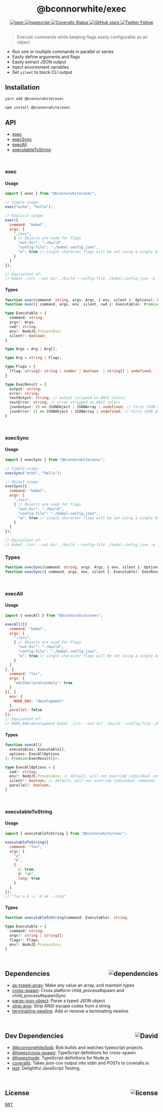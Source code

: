 <div align="center">
  <h1>@bconnorwhite/exec</h1>
  <a href="https://npmjs.com/package/@bconnorwhite/exec">
    <img alt="npm" src="https://img.shields.io/npm/v/@bconnorwhite/exec.svg">
  </a>
  <a href="https://github.com/bconnorwhite/bob">
    <img alt="typescript" src="https://img.shields.io/github/languages/top/bconnorwhite/bob.svg">
  </a>
  <a href="https://coveralls.io/github/bconnorwhite/exec?branch=master">
    <img alt="Coveralls Status" src="https://img.shields.io/coveralls/github/bconnorwhite/exec.svg?branch=master">
  </a>
  <a href="https://github.com/bconnorwhite/exec">
    <img alt="GitHub stars" src="https://img.shields.io/github/stars/bconnorwhite/exec?label=Stars%20Appreciated%21&style=social">
  </a>
  <a href="https://twitter.com/bconnorwhite">
    <img alt="Twitter Follow" src="https://img.shields.io/twitter/follow/bconnorwhite.svg?label=%40bconnorwhite&style=social">
  </a>
</div>

<br />

> Execute commands while keeping flags easily configurable as an object.

- Run one or multiple commands in parallel or series
- Easily define arguments and flags
- Easily extract JSON output
- Inject environment variables
- Set `silent` to block CLI output

## Installation

```bash
yarn add @bconnorwhite/exec
```

```bash
npm install @bconnorwhite/exec
```

## API

- [exec](#exec)  
- [execSync](#execsync)  
- [execAll](#execall)  
- [executableToString](#executabletostring)

<br />

### exec

#### Usage

```js
import { exec } from "@bconnorwhite/exec";

// Simple usage:
exec("echo", "hello");

// Explicit usage:
exec({
  command: "babel",
  args: [
    "./src",
    { // Objects are used for flags
      "out-dir": "./build",
      "config-file": "./babel.config.json",
      "w": true // single character flags will be set using a single dash
    }
  ]
});

// Equivalent of:
// babel ./src --out-dir ./build --config-file ./babel.config.json -w
```

#### Types

```ts
function exec(command: string, args: Args, { env, silent }: Options): Promise<ExecResult>;
function exec({ command, args, env, silent, cwd }: Executable): Promise<ExecResult>;

type Executable = {
  command: string;
  args?: Args;
  cwd?: string;
  env?: NodeJS.ProcessEnv;
  silent?: boolean;
}

type Args = Arg | Arg[];

type Arg = string | Flags;

type Flags = {
  [flag: string]: string | number | boolean  | string[] | undefined;
}

type ExecResult = {
  output: string;
  error: string;
  textOutput: string; // output stripped on ANSI colors
  textError: string; // error stripped on ANSI colors
  jsonOutput: () => JSONObject | JSONArray | undefined; // First JSON object or array in output
  jsonError: () => JSONObject | JSONArray | undefined; // First JSON object or array in error
}
```

<br />

### execSync

#### Usage

```js
import { execSync } from "@bconnorwhite/exec";

// Simple usage:
execSync("echo", "hello");

// Object usage:
execSync({
  command: "babel",
  args: [
    "./src",
    { // Objects are used for flags
      "out-dir": "./build",
      "config-file": "./babel.config.json",
      "w": true // single character flags will be set using a single dash
    }
  ]
});

// Equivalent of:
// babel ./src --out-dir ./build --config-file ./babel.config.json -w
```
### Types
```ts
function execSync(command: string, args: Args, { env, silent }: Options): ExecResult;
function execSync({ command, args, env, silent }: Executable): ExecResult;

```

<br />

### execAll

#### Usage

```js
import { execAll } from "@bconnorwhite/exec";

execAll([{
  command: "babel",
  args: [
    "./src",
    { // Objects are used for flags
      "out-dir": "./build",
      "config-file": "./babel.config.json",
      "w": true // single character flags will be set using a single dash
    }
  ]
}, {
  command: "tsc",
  args: {
    "emitDeclarationOnly": true
  }
}], {
  env: {
    NODE_ENV: "development"
  },
  parallel: false
});
// Equivalent of:
// NODE_ENV=development babel ./src --out-dir ./build --config-file ./babel.config.json --watch && tsc --emitDeclarationOnly
```
#### Types
```ts
function execAll(
  executables: Executable[],
  options: ExecAllOptions
): Promise<ExecResult[]>;

type ExecAllOptions = {
  cwd?: string;
  env?: NodeJS.ProcessEnv; // default, will not override individual commands
  silent?: boolean; // default, will not override individual commands
  parallel?: boolean;
}
```

<br />

### executableToString

#### Usage

```js
import { executableToString } from "@bconnorwhite/exec";

executableToString({
  command: "foo",
  args: [
    "a",
    "b",
    {
      c: true,
      d: "ok",
      long: true
    }
  ]
});
// "foo a b -c -d ok --long"
```

#### Types

```ts
function executableToString(command: Executable): string;

type Executable = {
  command: string;
  args?: string | string[];
  flags?: Flags;
  env?: NodeJS.ProcessEnv;
}
```

<br />

<h2>Dependencies<img align="right" alt="dependencies" src="https://img.shields.io/david/bconnorwhite/exec.svg"></h2>

- [as-typed-array](https://npmjs.com/package/as-typed-array): Make any value an array, and maintain types
- [cross-spawn](https://npmjs.com/package/cross-spawn): Cross platform child_process#spawn and child_process#spawnSync
- [parse-json-object](https://npmjs.com/package/parse-json-object): Parse a typed JSON object.
- [strip-ansi](https://npmjs.com/package/strip-ansi): Strip ANSI escape codes from a string
- [terminating-newline](https://npmjs.com/package/terminating-newline): Add or remove a terminating newline

<br />

<h2>Dev Dependencies<img align="right" alt="David" src="https://img.shields.io/david/dev/bconnorwhite/exec.svg"></h2>

- [@bconnorwhite/bob](https://npmjs.com/package/@bconnorwhite/bob): Bob builds and watches typescript projects.
- [@types/cross-spawn](https://npmjs.com/package/@types/cross-spawn): TypeScript definitions for cross-spawn
- [@types/node](https://npmjs.com/package/@types/node): TypeScript definitions for Node.js
- [coveralls](https://npmjs.com/package/coveralls): Takes json-cov output into stdin and POSTs to coveralls.io
- [jest](https://npmjs.com/package/jest): Delightful JavaScript Testing.

<br />

<h2>License <img align="right" alt="license" src="https://img.shields.io/npm/l/@bconnorwhite/exec.svg"></h2>

[MIT](https://mit-license.org/)
